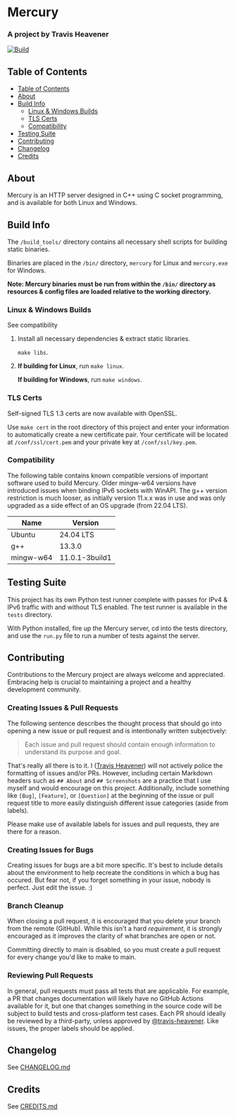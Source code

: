 # Mercury

### A project by Travis Heavener

[![Build](https://github.com/travis-heavener/mercury/actions/workflows/build.yml/badge.svg)](https://github.com/travis-heavener/mercury/actions/workflows/build.yml)

## Table of Contents

- [Table of Contents](#table-of-contents)
- [About](#about)
- [Build Info](#build-info)
    - [Linux & Windows Builds](#linux--windows-builds)
    - [TLS Certs](#tls-certs)
    - [Compatibility](#compatibility)
- [Testing Suite](#testing-suite)
- [Contributing](#contributing)
- [Changelog](#changelog)
- [Credits](#credits)

## About

Mercury is an HTTP server designed in C++ using C socket programming, and is available for both Linux and Windows.

## Build Info

The `/build_tools/` directory contains all necessary shell scripts for building static binaries.

Binaries are placed in the `/bin/` directory, `mercury` for Linux and `mercury.exe` for Windows.

**Note: Mercury binaries must be run from within the `/bin/` directory as resources & config files are loaded relative to the working directory.**

### Linux & Windows Builds

See compatibility

1. Install all necessary dependencies & extract static libraries.

    `make libs`.

2. **If building for Linux**, run `make linux`.

    **If building for Windows**, run `make windows`.

### TLS Certs

Self-signed TLS 1.3 certs are now available with OpenSSL.

Use `make cert` in the root directory of this project and enter your information to automatically create a new certificate pair.
Your certificate will be located at `/conf/ssl/cert.pem` and your private key at `/conf/ssl/key.pem`.


### Compatibility

The following table contains known compatible versions of important software used to build Mercury.
Older mingw-w64 versions have introduced issues when binding IPv6 sockets with WinAPI.
The g++ version restriction is much looser, as initially version 11.x.x was in use and was only upgraded as a side effect of an OS upgrade (from 22.04 LTS).

| Name      | Version        |
|-----------|----------------|
| Ubuntu    | 24.04 LTS      |
| g++       | 13.3.0         |
| mingw-w64 | 11.0.1-3build1 |

## Testing Suite

This project has its own Python test runner complete with passes for IPv4 & IPv6 traffic with and without TLS enabled.
The test runner is available in the `tests` directory.

With Python installed, fire up the Mercury server, cd into the tests directory, and use the `run.py` file to run a number of tests against the server.

## Contributing
Contributions to the Mercury project are always welcome and appreciated.
Embracing help is crucial to maintaining a project and a healthy development community.

### Creating Issues & Pull Requests
The following sentence describes the thought process that should go into opening a new issue or pull request and is intentionally written subjectively:

> Each issue and pull request should contain enough information to understand its purpose and goal.

That's really all there is to it. I ([Travis Heavener](https://github.com/travis-heavener)) will not actively police the formatting of issues and/or PRs. However, including certain Markdown headers such as `## About` and `## Screenshots` are a practice that I use myself and would encourage on this project. Additionally, include something like `[Bug]`, `[Feature]`, or `[Question]` at the beginning of the issue or pull request title to more easily distinguish different issue categories (aside from labels).

Please make use of available labels for issues and pull requests, they are there for a reason.

### Creating Issues for Bugs
Creating issues for bugs are a bit more specific. It's best to include details about the environment to help recreate the conditions in which a bug has occured. But fear not, if you forget something in your issue, nobody is perfect. Just edit the issue. :)

### Branch Cleanup
When closing a pull request, it is encouraged that you delete your branch from the remote (GitHub). While this isn't a hard *requirement*, it is strongly encouraged as it improves the clarity of what branches are open or not.

Committing directly to main is disabled, so you must create a pull request for every change you'd like to make to main.

### Reviewing Pull Requests
In general, pull requests must pass all tests that are applicable. For example, a PR that changes documentation will likely have no GitHub Actions available for it, but one that changes something in the source code will be subject to build tests and cross-platform test cases. Each PR should ideally be reviewed by a third-party, unless approved by [@travis-heavener](https://github.com/travis-heavener). Like issues, the proper labels should be applied.

## Changelog
See [CHANGELOG.md](CHANGELOG.md)

## Credits
See [CREDITS.md](CREDITS.md)
